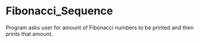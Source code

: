 # Fibonacci_Sequence
Program asks user for amount of Fibonacci numbers to be printed and then prints that amount.
